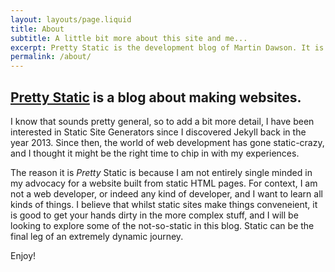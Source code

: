 ```yaml
---
layout: layouts/page.liquid
title: About
subtitle: A little bit more about this site and me...
excerpt: Pretty Static is the development blog of Martin Dawson. It is mostly about making websites and coding in python!
permalink: /about/
---
```


## [Pretty Static](https://prettystatic.com) is a blog about making websites.

I know that sounds pretty general, so to add a bit more detail, I have been interested in Static Site Generators since I discovered Jekyll back in the year 2013. Since then, the world of web development has gone static-crazy, and I thought it might be the right time to chip in with my experiences.

The reason it is *Pretty* Static is because I am not entirely single minded in my advocacy for a website built from static HTML pages. For context, I am not a web developer, or indeed any kind of developer, and I want to learn all kinds of things. I believe that whilst static sites make things conveneient, it is good to get your hands dirty in the more complex stuff, and I will be looking to explore some of the not-so-static in this blog. Static can be the final leg of an extremely dynamic journey.

Enjoy! 